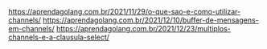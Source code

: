 https://aprendagolang.com.br/2021/11/29/o-que-sao-e-como-utilizar-channels/
https://aprendagolang.com.br/2021/12/10/buffer-de-mensagens-em-channels/
https://aprendagolang.com.br/2021/12/23/multiplos-channels-e-a-clausula-select/